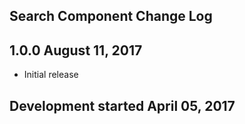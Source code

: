 Search Component Change Log
---------------------------

1.0.0 August 11, 2017
---------------------
* Initial release

Development started April 05, 2017
----------------------------------
